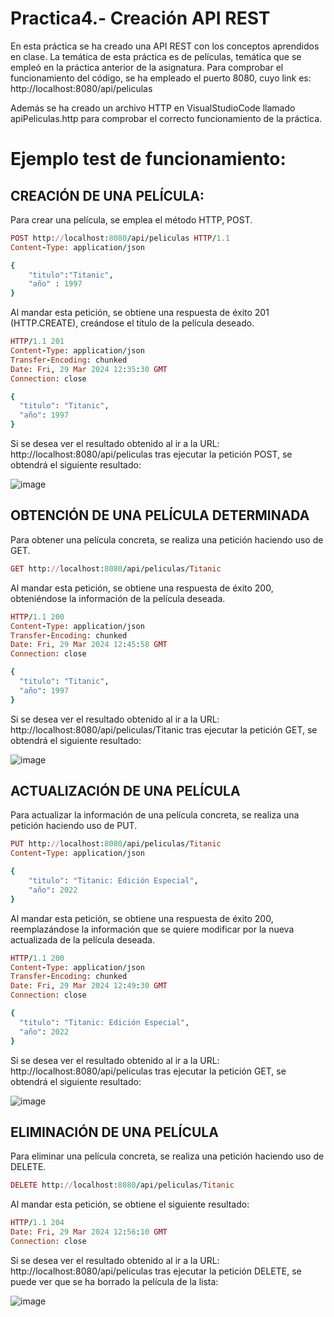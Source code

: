 # Practica4.- Creación API REST
En esta práctica se ha creado una API REST con los conceptos aprendidos en clase. La temática de esta práctica es de películas, temática que se empleó en la práctica anterior de la asignatura.
Para comprobar el funcionamiento del código, se ha empleado el puerto 8080, cuyo link es: http://localhost:8080/api/peliculas

Además se ha creado un archivo HTTP en VisualStudioCode llamado apiPeliculas.http para comprobar el correcto funcionamiento de la práctica.
# Ejemplo test de funcionamiento:
## CREACIÓN DE UNA PELÍCULA:
Para crear una película, se emplea el método HTTP, POST. 
```ruby
POST http://localhost:8080/api/peliculas HTTP/1.1
Content-Type: application/json

{
    "titulo":"Titanic",
    "año" : 1997
}
```

Al mandar esta petición, se obtiene una respuesta de éxito 201 (HTTP.CREATE), creándose el título de la película deseado. 
```ruby
HTTP/1.1 201 
Content-Type: application/json
Transfer-Encoding: chunked
Date: Fri, 29 Mar 2024 12:35:30 GMT
Connection: close

{
  "titulo": "Titanic",
  "año": 1997
}
```

Si se desea ver el resultado obtenido al ir a la URL: http://localhost:8080/api/peliculas tras ejecutar la petición POST, se obtendrá el siguiente resultado:

![image](https://github.com/202109401/Practica4/assets/147172532/e7e7bfbb-f575-4c0d-ae1e-50ac583ee90c)

## OBTENCIÓN DE UNA PELÍCULA DETERMINADA
Para obtener una película concreta, se realiza una petición haciendo uso de GET. 

```ruby
GET http://localhost:8080/api/peliculas/Titanic
```
Al mandar esta petición, se obtiene una respuesta de éxito 200, obteniéndose la información de la película deseada. 
```ruby
HTTP/1.1 200 
Content-Type: application/json
Transfer-Encoding: chunked
Date: Fri, 29 Mar 2024 12:45:58 GMT
Connection: close

{
  "titulo": "Titanic",
  "año": 1997
}
```

Si se desea ver el resultado obtenido al ir a la URL: http://localhost:8080/api/peliculas/Titanic tras ejecutar la petición GET, se obtendrá el siguiente resultado:

![image](https://github.com/202109401/Practica4/assets/147172532/406faa20-80e8-410b-ba5e-745894f73da6)

## ACTUALIZACIÓN DE UNA PELÍCULA
Para actualizar la información de una película concreta, se realiza una petición haciendo uso de PUT. 
```ruby
PUT http://localhost:8080/api/peliculas/Titanic
Content-Type: application/json

{
    "titulo": "Titanic: Edición Especial",
    "año": 2022
}
```
Al mandar esta petición, se obtiene una respuesta de éxito 200, reemplazándose la información que se quiere modificar por la nueva actualizada de la película deseada. 
```ruby
HTTP/1.1 200 
Content-Type: application/json
Transfer-Encoding: chunked
Date: Fri, 29 Mar 2024 12:49:30 GMT
Connection: close

{
  "titulo": "Titanic: Edición Especial",
  "año": 2022
}
```
Si se desea ver el resultado obtenido al ir a la URL: http://localhost:8080/api/peliculas tras ejecutar la petición GET, se obtendrá el siguiente resultado:

![image](https://github.com/202109401/Practica4/assets/147172532/ee961586-eeb4-407e-8d4c-4f6b3c886c79)
## ELIMINACIÓN DE UNA PELÍCULA
Para eliminar una película concreta, se realiza una petición haciendo uso de DELETE. 
```ruby
DELETE http://localhost:8080/api/peliculas/Titanic
```
Al mandar esta petición, se obtiene el siguiente resultado:
```ruby
HTTP/1.1 204 
Date: Fri, 29 Mar 2024 12:56:10 GMT
Connection: close
```
Si se desea ver el resultado obtenido al ir a la URL: http://localhost:8080/api/peliculas tras ejecutar la petición DELETE, se puede ver que se ha borrado la película de la lista:

![image](https://github.com/202109401/Practica4/assets/147172532/734a4d4d-59bc-4999-a1ed-f36d7244d215)
